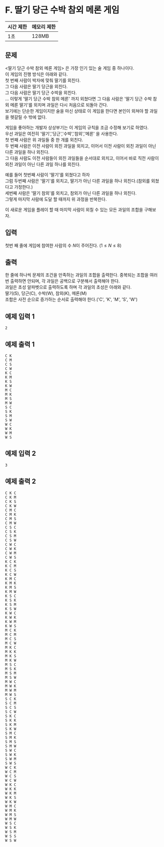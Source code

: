 # F. 딸기 당근 수박 참외 메론 게임

| 시간 제한 | 메모리 제한 |
| --- | --- |
| 1초 | 128MB |

## 문제
<딸기 당근 수박 참외 메론 게임> 은 가장 인기 있는 술 게임 중 하나이다.  
이 게임의 진행 방식은 아래와 같다.  
첫 번째 사람이 박자에 맞춰 딸기를 외친다.  
그 다음 사람은 딸기 당근을 외친다.  
그 다음 사람은 딸기 당근 수박을 외친다.  
...
이렇게 '딸기 당근 수박 참외 메론' 까지 외쳤다면 그 다음 사람은 '딸기 당근 수박 참외 메론 딸기'를 외치며 과일은 다시 처음으로 되돌아 간다.  
보기에는 단순한 게임이지만 술을 마신 상태로 이 게임을 한다면 본인이 외쳐야 할 과일을 헷갈릴 수 밖에 없다.  

게임을 좋아하는 개발자 상상부기는 이 게임의 규칙을 조금 수정해 보기로 하였다.  
우선 과일은 여전히 '딸기','당근','수박','참외','메론' 을 사용한다.  
첫 번째 사람은 위 과일들 중 한 개를 외친다.  
두 번째 사람은 이전 사람이 외친 과일을 외치고, 이어서 이전 사람이 외친 과일이 아닌 다른 과일을 하나 외친다.  
그 다음 사람도 이전 사람들이 외친 과일들을 순서대로 외치고, 이어서 바로 직전 사람이 외친 과일이 아닌 다른 과일 하나를 외친다.  

예를 들어 첫번째 사람이 '딸기'를 외쳤다고 하자  
그럼 두번째 사람은 '딸기'를 외치고, 딸기가 아닌 다른 과일을 하나 외친다.(참외를 외쳤다고 가정한다.)  
세번째 사람은 '딸기 참외'를 외치고, 참외가 아닌 다른 과일을 하나 외친다.  
그렇게 마지막 사람에 도달 할 때까지 위 과정을 반복한다.  

이 새로운 게임을 플레이 할 때 마지막 사람이 외칠 수 있는 모든 과일의 조합을 구해보자.  

## 입력
첫번 째 줄에 게임에 참여한 사람의 수 $N$이 주어진다. $(1 \leq N \leq 8)$

## 출력
한 줄에 하나씩 문제의 조건을 만족하는 과일의 조합을 출력한다. 중복되는 조합을 여러 번 출력하면 안되며, 각 과일은 공백으로 구분해서 출력해야 한다.  
과일은 초성 알파벳으로 출력하도록 하며 각 과일의 초성은 아래와 같다.  
딸기(S), 당근(C), 수박(W), 참외(K), 메론(M)  
조합은 사전 순으로 증가하는 순서로 출력해야 한다.('C', 'K', 'M', 'S', 'W')

## 예제 입력 1

```
2
```

## 예제 출력 1

```
C K
C M
C S
C W
K C
K M
K S
K W
M C
M K
M S
M W
S C
S K
S M
S W
W C
W K
W M
W S
```

## 예제 입력 2

```
3
```

## 예제 출력 2

```
C K C
C K M
C K S
C K W
C M C
C M K
C M S
C M W
C S C
C S K
C S M
C S W
C W C
C W K
C W M
C W S
K C K
K C M
K C S
K C W
K M C
K M K
K M S
K M W
K S C
K S K
K S M
K S W
K W C
K W K
K W M
K W S
M C K
M C M
M C S
M C W
M K C
M K K
M K S
M K W
M S C
M S K
M S M
M S W
M W C
M W K
M W M
M W S
S C K
S C M
S C S
S C W
S K C
S K K
S K M
S K W
S M C
S M K
S M S
S M W
S W C
S W K
S W M
S W S
W C K
W C M
W C S
W C W
W K C
W K K
W K M
W K S
W K W
W M C
W M K
W M S
W M W
W S C
W S K
W S M
W S S
W S W
```
